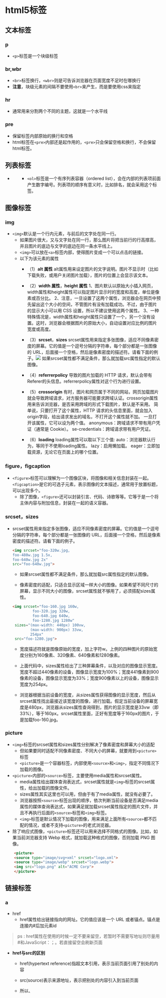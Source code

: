 # html5标签

## 文本标签
### p
* ``<p>``标签是一个块级标签

### br,wbr
* ``<br>``标签换行，``<wbr>``则是可告诉浏览器在页面宽度不足时在哪换行
* **注意**，块级元素的间隔不要使用``<br>``来产生，而是要使用css来指定

### hr
*  通常用来分割两个不同的主题，这就是一个水平线

### pre
* 保留标签内部原始的换行和空格
* html标签在``<pre>``内部还是起作用的，``<pre>``只会保留空格和换行，不会保留html标签。



## 列表标签
* **<ol>**
    * ``<ol>``标签是一个有序列表容器（ordered list），会在内部的列表项前面产生数字编号。列表项的顺序有意义时，比如排名，就会采用这个标签。



## 图像标签
### img
* ``<img>``默认是一个行内元素，与前后的文字处在同一行。
    * 如果图片很大，又与文字处在同一行，那么图片将把当前行的行高撑高，并且图片的底边与文字的底边在同一条水平线上。
    * ``<img>``可以放在``<a>``标签内部，使得图片变成一个可以点击的链接。
    * 以下为该元素的属性
        * （1）**alt 属性**
                    alt属性用来设定图片的文字说明。图片不显示时（比如下载失败，或用户关闭图片加载），图片的位置上会显示该文本。

        * （2）**width 属性**，**height 属性** 
                    1、图片默认以原始大小插入网页，width属性和height属性可以指定图片显示时的宽度和高度，单位是像素或百分比。
                    2、注意，一旦设置了这两个属性，浏览器会在网页中预先留出这个大小的空间，不管图片有没有加载成功。不过，由于图片的显示大小可以用 CSS 设置，所以不建议使用这两个属性。
                    3、一种特殊情况是，width属性和height属性只设置了一个，另一个没有设置。这时，浏览器会根据图片的原始大小，自动设置对应比例的图片宽度或高度。

        * （3）**srcset**，**sizes**
                    srcset属性用来指定多张图像，适应不同像素密度的屏幕。它的值是一个逗号分隔的字符串，每个部分都是一张图像的 URL，后面接一个空格，然后是像素密度的描述符。请看下面的例子。<img srcset="foo-320w.jpg,foo-480w.jpg 1.5x,foo-640w.jpg 2x" src="foo-640w.jpg">
                    如果srcset属性都不满足条件，那么就加载src属性指定的默认图像。

        * （4）**referrerpolicy** 
                    <img>导致的图片加载的 HTTP 请求，默认会带有Referer的头信息。referrerpolicy属性对这个行为进行设置。

        * （5）**crossorigin**
                    有时，图片和网页属于不同的网站，网页加载图片就会导致跨域请求，对方服务器可能要求跨域认证。crossorigin属性用来告诉浏览器，是否采用跨域的形式下载图片，默认是不采用。
                    简单说，只要打开了这个属性，HTTP 请求的头信息里面，就会加入origin字段，给出请求发出的域名，不打开这个属性就不加。
                    一旦打开该属性，它可以设为两个值。
                    anonymous：跨域请求不带有用户凭证（通常是 Cookie）。
                    se-credentials：跨域请求带有用户凭证。

        * （6）**loading**
                    loading属性可以取以下三个值:
                    auto：浏览器默认行为，等同于不使用loading属性。
                    lazy：启用懒加载。
                    eager：立即加载资源，无论它在页面上的哪个位置。

### figure，figcaption
* ``<figure>``标签可以理解为一个图像区块，将图像和相关信息封装在一起。``<figcaption>``是它的可选子元素，表示图像的文本描述，通常用于放置标题，可以出现多个。
    * 除了图像，``<figure>``还可以封装引言、代码、诗歌等等。它等于是一个将主体内容与附加信息，封装在一起的语义容器。
### srcset，sizes
* srcset属性用来指定多张图像，适应不同像素密度的屏幕。它的值是一个逗号分隔的字符串，每个部分都是一张图像的 URL，后面接一个空格，然后是像素密度的描述符。请看下面的例子。
  
    ```html
    <img srcset="foo-320w.jpg,
    foo-480w.jpg 1.5x,
    foo-640w.jpg 2x" 
    src="foo-640w.jpg">
    ```

    * 如果srcset属性都不满足条件，那么就加载src属性指定的默认图像。

    * 像素密度的适配，只适合显示区域一样大小的图像。如果希望不同尺寸的屏幕，显示不同大小的图像，srcset属性就不够用了，必须搭配sizes属性。
    ```html
    <img srcset="foo-160.jpg 160w,
             foo-320.jpg 320w,
             foo-640.jpg 640w,
             foo-1280.jpg 1280w"
     sizes="(max-width: 440px) 100vw,
            (max-width: 900px) 33vw,
            254px"
     src="foo-1280.jpg">
    ```

     * 宽度描述符就是图像原始的宽度，加上字符w。上例的四种图片的原始宽度分别为160像素、320像素、640像素和1280像素。

     * 上面代码中，sizes属性给出了三种屏幕条件，以及对应的图像显示宽度。宽度不超过440像素的设备，图像显示宽度为100%；宽度441像素到900像素的设备，图像显示宽度为33%；宽度900像素以上的设备，图像显示宽度为254px。

     * 浏览器根据当前设备的宽度，从sizes属性获得图像的显示宽度，然后从srcset属性找出最接近该宽度的图像，进行加载。假定当前设备的屏幕宽度是480px，浏览器从sizes属性查询得到，图片的显示宽度是33vw（即33%），等于160px。srcset属性里面，正好有宽度等于160px的图片，于是加载foo-160.jpg。

### picture
* ``<img>``标签的srcset属性和sizes属性分别解决了像素密度和屏幕大小的适配
    * 但如果要同时适配不同像素密度、不同大小的屏幕，就要用到``<picture>``标签
    * ``<picture>``是一个容器标签，内部使用``<source>``和``<img>``，指定不同情况下加载的图像。
* ``<picture>``内部的``<source>``标签，主要使用media属性和srcset属性。
    * media属性给出媒体查询表达式，srcset属性就是``<img>``标签的srcset属性，给出加载的图像文件。
    * sizes属性其实这里也可以用，但由于有了media属性，就没有必要了。
    * 浏览器按照``<source>``标签出现的顺序，依次判断当前设备是否满足media属性的媒体查询表达式，如果满足就加载srcset属性指定的图片文件，并且不再执行后面的``<source>``标签和``<img>``标签。
    * ``<img>``标签是默认情况下加载的图像，用来满足上面所有``<source>``都不匹配的情况，或者不支持``<picture>``的老式浏览器。
* 除了响应式图像，``<picture>``标签还可以用来选择不同格式的图像。比如，如果当前浏览器支持 Webp 格式，就加载这种格式的图像，否则加载 PNG 图像。
```html
    <picture>
    <source type="image/svg+xml" srcset="logo.xml">
    <source type="image/webp" srcset="logo.webp"> 
    <img src="logo.png" alt="ACME Corp">
    </picture>
```



## 链接标签
### a 

* href
    * href属性给出链接指向的网址。它的值应该是一个 URL 或者锚点。锚点是连接内#后加元素id

> ps : href属性在使用的时候一定不要来留空，若暂时不需要写地址则尽量用#和JavaScript：；。若直接留空会刷新页面

* **href与src的区别**

    * href(hypertext reference)指超文本引用，表示当前页面引用了别处的内容

    * src(source)表示来源地址，表示把别处的内容引入到当前页面

    * 所以<img>、<script>、<iframe>等应该使用src，而<a>和<map>应该使用href

* hreflang
    * hreflang属性给出链接指向的网址所使用的语言，纯粹是提示性的，没有实际功能
        ```html
        <a
            href="https://www.example.com"
            hreflang="en"
            >示例网址</a>
        ```

* title

    * title属性给出链接的说明信息。鼠标悬停在链接上方时，浏览器会将这个属性的值，以提示块的形式显示出来

* target
    * target属性指定如何展示打开的链接。它可以是在指定的窗口打开，也可以在<iframe>里面打开。
    * target属性的值也可以是以下四个关键字之一。
        * self：当前窗口打开，这是默认值。
        * blank：新窗口打开。
        * parent：上层窗口打开，这通常用于从父窗口打开的子窗口，或者<iframe>里面的链接。如果当前窗口没有上层窗口，这个值等同于_self。
        * top：顶层窗口打开。如果当前窗口就是顶层窗口，这个值等同于_self
    
* 使用target属性的时候，最好跟rel="noreferrer"一起使用，这样可以避免安全风险。
  
* target的属性值也可以直接给定，这样如果没有你给定名字的新窗口，就会创建一个以target里的值为名字的新窗口
  
* rel
    * rel属性说明链接与当前页面的关系。
    * 下面是一些常见的rel属性的值。
        * alternate：当前文档的另一种形式，比如翻译。
        * author：作者链接。
        * bookmark：用作书签的永久地址。
        * external：当前文档的外部参考文档。
        * help：帮助链接。
        * license：许可证链接。
        * next：系列文档的下一篇。
        * nofollow：告诉搜索引擎忽略该链接，主要用于用户提交的内容，防止有人企图通过添加链接，提高该链接的搜索排名。
        * noreferrer：告诉浏览器打开链接时，不要将当前网址作为 HTTP 头信息的Referer字段发送出去，这样可以隐藏点击的来源。
        * noopener：告诉浏览器打开链接时，不让链接窗口通过 JavaScript 的window.opener属性引用原始窗口，这样就提高了安全性。
        * prev：系列文档的上一篇。
        * search：文档的搜索链接。
        * tag：文档的标签链接。
    
* referrerpolicy
  
    * referrerpolicy属于用于精确设定点击链接时，浏览器发送HTTP头信息的referer字段的行为。
    
* 该属性可以取下面八个值：no-referrer、no-referrer-when-downgrade、origin、origin-when-cross-origin、unsafe-url、same-origin、strict-origin、strict-origin-when-cross-origin。
  
    * 其中，no-referrer表示不发送Referer字段，same-origin表示同源时才发送Referer字段，origin表示只发送源信息（协议+域名+端口）。其他几项的解释，请查阅 HTTP 文档。

* ping
    * ping属性指定一个网址，用户点击时，会向该网址发出一个post请求，通常用于跟踪用户的行为。
    
* type
  
    * type属性给出链接url的MIME类型，比如到底是网页，还是图像或文件。它也是纯粹提示性的属性，没有实际功能。
* download
    * download属性表明当前链接用于下载，而不是跳转到另一个url
    * download只在链接与网页同源的时，才会生效。也就是说，链接应该与网址属于同一个网站
    ```html
    <a href="demo.txt" download>下载</a>
    ```
    * 如果download属性设置了值，那么这个值就是下载的文件名若不设置值的话就以链接的值为属性名。
    * 如果链接点击后，服务器的 HTTP 回应的头信息设置了Content-Disposition字段，并且该字段的值与download属性不一致，那么该字段优先，下载时将显示其设置的文件名。
    * download属性还有一个用途，就是有些地址不是真实网址，而是数据网址，比如data:开头的网址。这时，download属性可以为虚拟网址指定下载的文件名。
    ```html
    <a href="data:,Hello%2C%20World!" download="hello.txt">点击</a>
    ```
    链接点击后，下载的hello.txt文件内容就是“Hello, World!”。
* 邮件链接
    * 链接也可以指向一个邮件地址，使用**mailto**协议。用户点击后，浏览器会打开本机默认的邮件程序，让用户向指定的地址发送邮件。
    ```html
    <a href="mailto:contact@example.com">联系我们</a>
    ```
    * 上面代码中，链接就指向邮件地址。点击后，浏览器会打开一个邮件地址，让你可以向contact@example.com发送邮件。
    * 除了邮箱，邮件协议还允许指定其他几个邮件要素。
        * subject：主题
        * cc：抄送
        * bcc：密送
        * body：邮件内容
    * 使用方法是将这些邮件要素，以查询字符串的方式，附加在邮箱地址后面。
    ```html
    <a href="mailto:foo@bar.com?cc=test@test.com&subject=The%20subject&body=The%20body">发送邮件</a>
    ```
    * 上面代码中，邮件链接里面不仅包含了邮箱地址，还包含了cc、subject、body等邮件要素。这些要素的值需要经过 URL 转义，比如空格转成%20。
    * 不指定邮箱也是允许的，就像下面这样。这时用户自己在邮件程序里面，填写想要发送的邮箱，通常用于邮件分享网页。```<a href="mailto:">告诉朋友</a>```
* 电话链接
  
    * 如果是手机浏览的页面，还可以使用tel协议，创建电话链接。用户点击该链接，会唤起电话，可以进行拨号。
```html
    <a href="tel:13312345678">13312345678</a>
```
    * 上面代码在手机中，点击链接会唤起拨号界面，可以直接拨打指定号码。

### link标签
* **基本用法**
    ```html
    <link href="default.css" rel="stylesheet"title="Default Style">
    <link href="fancy.css" rel="alternate stylesheet" title="Fancy">
    <link href="basic.css" rel="alternate stylesheet" title="Basic">
    ```
    * 上面代码中，default.css是默认样式表，默认就会生效。fancy.css和basic.css是替换样式表（rel="alternate stylesheet"），默认不生效。
    * title属性在这里是必需的，用来在浏览器菜单里面列出这些样式表的名字，供用户选择，以替代默认样式表。**可以做主题**
* ``<link>``还可以加载网站的 favicon 图标文件。
    ```html
    <link rel="icon" href="/favicon.ico" type="image/x-icon">
    ```
* 手机访问时，网站通常需要提供不同分辨率的图标文件。
    ``` html 
    <link rel="apple-touch-icon-precomposed" sizes="114x114" href="favicon114.png">
    <link rel="apple-touch-icon-precomposed" sizes="72x72" href="favicon72.png">
    ```
* ``<link>``也用于提供文档的相关链接，比如下面是给出文档的 RSS Feed 地址。
    ```html
    <link rel="alternate" type="application/atom+xml" href="/blog/news/atom">
    ```
* **rel属性**
    * el属性表示外部资源与当前文档之间的关系，是<link>标签的必需属性。它可以但不限于取以下值。
    ```html
            <!-- 作者信息 -->
        <link rel="author" href="humans.txt"> author：文档作者的链接。
        <!-- 版权信息 -->
        <link rel="license" href="copyright.html">license：许可证链接。
        <!-- 另一个语言的版本 -->
        <link rel="alternate" href="https://es.example.com/" hreflang="es">alternate：文档的另一种表现形式的链接，比如打印版。
        <!-- 联系方式 -->
        <link rel="me" href="https://google.com/profiles/someone" type="text/html">
        <link rel="me" href="mailto:name@example.com">
        <link rel="me" href="sms:+15035550125">
        <!-- 历史资料 -->
        <link rel="archives" href="http://example.com/archives/">
        <!-- 目录 -->
        <link rel="index" href="http://example.com/article/">
        <!-- 导航 -->
        <link rel="first" href="http://example.com/article/">
        <link rel="last" href="http://example.com/article/?page=42">
        <link rel="prev" href="http://example.com/article/?page=1">prev：表示当前文档是系列文档的一篇，这里给出上一篇文档的链接
        <link rel="next" href="http://example.com/article/?page=3">next：系列文档下一篇的链接。
    ```

### 资源的预加载
* ``<link rel="preload">``告诉浏览器尽快下载并缓存资源（如脚本或样式表），该指令优先级较高，浏览器肯定会执行
    * rel="preload"除了优先级较高，还有两个优点：一是允许指定预加载资源的类型，二是允许onload事件的回调函数。下面是rel="preload"配合as属性，告诉浏览器预处理资源的类型，以便正确处理。
    * as属性指定加载资源的类型，它的值一般有下面几种。
    ```
    "script"
    "style"
    "image"
    "media"
    "document"
    ```
    * 如果不指定as属性，或者它的值是浏览器不认识的，那么浏览器会以较低的优先级下载这个资源。
    * 有时还需要type属性，进一步明确 MIME 类型
    ```html
    <link rel="preload" href="sintel-short.mp4" as="video" type="video/mp4">
    ```
    * 上面代码要求浏览器提前下载视频文件，并且说明这是 MP4 编码。
    * 所有预下载的资源，只是下载到浏览器的缓存，并没有执行。如果希望资源预下载后立刻执行，可以参考下面的写法。
* ``<link rel="prefetch">``的使用场合是，如果后续的页面需要某个资源，并且希望预加载该资源，以便加速页面渲染。该指令不是强制性的，优先级较低，浏览器不一定会执行。这意味着，浏览器可以不下载该资源，比如连接速度很慢时。
* ``<link rel="preconnect">``要求浏览器提前与某个域名建立 TCP 连接。当你知道，很快就会请求该域名时，这会很有帮助。
* ``<link rel="dns-prefetch">``要求浏览器提前执行某个域名的 DNS 解析
* ``<link rel="prerender">``要求浏览器加载某个网页，并且提前渲染它。用户点击指向该网页的链接时，就会立即呈现该页面。如果确定用户下一步会访问该页面，这会很有帮助。

* **media 属性**
    * media属性给出外部资源生效的媒介条件。
    ```html
    <link href="print.css" rel="stylesheet" media="print">
    <link href="mobile.css" rel="stylesheet" media="screen and (max-width: 600px)">
    ```
    * 上面代码中，打印时加载print.css，移动设备访问时（设备宽度小于600像素）加载mobile.css。
* 其他属性
    * ``<link>``标签的其他属性如下。
    * crossorigin：加载外部资源的跨域设置。
    * href：外部资源的网址。
    * referrerpolicy：加载时Referer头信息字段的处理方法。
    * as：rel="preload"或rel="prefetch"时，设置外部资源的类型。
    * type：外部资源的 MIME 类型，目前仅用于rel="preload"或rel="prefetch"的情况。
    * title：加载样式表时，用来标识样式表的名称。
    * sizes：用来声明图标文件的尺寸，比如加载苹果手机的图标文件
    
* ``<script>``
    * type属性给出脚本的类型，默认是 JavaScript 代码，所以可省略。完整的写法其实是下面这样。type属性也可以设成module，表示这是一个 ES6 模块，不是传统脚本
    * 对于那些不支持 ES6 模块的浏览器，可以设置nomodule属性。支持 ES6 模块的浏览器，会不加载指定的脚本。这个属性通常与type="module"配合使用，作为老式浏览器的回退方案。
    * ``<script>``还有下面一些其他属性，大部分跟 JavaScript 语言有关，可以参考相关的 JavaScript 教程。
        * async：该属性指定 JavaScript 代码为异步执行，不是造成阻塞效果，JavaScript 代码默认是同步执行。
        * defer：该属性指定 JavaScript 代码不是立即执行，而是页面解析完成后执行。
        * crossorigin：如果采用这个属性，就会采用跨域的方式加载外部脚本，即 HTTP 请求的头信息会加上origin字段。
        * integrity：给出外部脚本的哈希值，防止脚本被篡改。只有哈希值相符的外部脚本，才会执行。
        * nonce：一个密码随机数，由服务器在 HTTP 头信息里面给出，每次加载脚本都不一样。它相当于给出了内嵌脚本的白名单，只有在白名单内的脚本才能执行。
        * referrerpolicy：HTTP 请求的Referer字段的处理方法。
    
* ``<noscript>``标签用于浏览器不支持或关闭 JavaScript 时，所要显示的内容。用户关闭 JavaScript 可能是为了节省带宽，以延长手机电池寿命，或者为了防止追踪，保护隐私。
    ```html
    <noscript>
  您的浏览器不能执行 JavaScript 语言，页面无法正常显示。
    </noscript>
  ```
    上面这段代码，只有浏览器不能执行 JavaScript 代码时才会显示，否则就不会显示。

## 多媒体标签
### video标签
* ``<video>``标签是一个块级元素，用于放置视频。如果浏览器支持加载的视频格式，就会显示一个播放器，否则显示``<video>``内部的子元素。
```html
    <video src="example.mp4" controls>
    <p>你的浏览器不支持 HTML5 视频，请下载<a href="example.mp4">视频文件</a>。</p>
    </video>
```
* 上面代码中，如果浏览器不支持该种格式的视频，就会显示<video>内部的文字提示。

* `<video>`有以下属性。
    * src：视频文件的网址。
    * controls：播放器是否显示控制栏。该属性是布尔属性，不用赋值，只要写上属性名，就表示打开。如果不想使用浏览器默认的播放器，而想使用自定义播放器，就不要使用该属性。
    * width：视频播放器的宽度，单位像素。
    * height：视频播放器的高度，单位像素。
    * autoplay：视频是否自动播放，该属性为布尔属性。
    * loop：视频是否循环播放，该属性为布尔属性。
    * muted：是否默认静音，该属性为布尔属性。
    * poster：视频播放器的封面图片的 URL。
    * preload：视频播放之前，是否缓冲视频文件。这个属性仅适合没有设置autoplay的情况。它有三个值，分别是none（不缓冲）、metadata（仅仅缓冲视频文件的元数据）、auto（可以缓冲整个文件）。
    * playsinline：iPhone 的 Safari 浏览器播放视频时，会自动全屏，该属性可以禁止这种行为。该属性为布尔属性。
    * crossorigin：是否采用跨域的方式加载视频。它可以取两个值，分别是anonymous（跨域请求时，不发送用户凭证，主要是 Cookie），use-credentials（跨域时发送用户凭证）。
    * currentTime：指定当前播放位置（双精度浮点数，单位为秒）。如果尚未开始播放，则会从这个属性指定的位置开始播放。
    * duration：该属性只读，指示时间轴上的持续播放时间（总长度），值为双精度浮点数（单位为秒）。如果是流媒体，没有已知的结束时间，属性值为+Infinity。
        ```html
            <video width="400" height="400"
                autoplay loop muted
                poster="poster.png">
            </video>
        ```

* 上面代码中，视频播放器的大小是 400 x 400，会自动播放和循环播放，并且静音，还带有封面图。这是网站首页背景视频的常见写法。
  
* HTML标准没有规定浏览器需要支持哪些视频格式，完全是有浏览器厂商自己来决定。为了避免浏览器不支持视频格式，可以使用<source>标签，放置在同一个视频的多种格式。
    ```html
    <video controls>
        <source src="example.mp4" type="video/mp4">
        <source src="example.webm" type="video/webm">
        <p>你的浏览器不支持html5视频，请下载 <a href="example.mp4">视频文件</a>。</p>
        </video>
    ```
    * 注：这里<source>后面会讲，点击<a  href="#11" id="22">这里</a>转到
* 上面代码中，<source>标签的type属性的值是视频文件的 MIME 类型，上例指定了两种格式的视频文件：MP4 和 WebM。如果浏览器支持 MP4，就加载 MP4 格式的视频，不再往下执行了。如果不支持 MP4，就检查是否支持 WebM，如果还是不支持，则显示提示。

### audio标签（音频）
* `<audio>`标签是一个块级元素，用于放置音频，用法和<video>表标签基本一致。
    ```html
        <audio controls>
            <source src="foo.mp3" type="audio/mp3">
            <source src="foo.ogg" type="audio/ogg">
            <p>你的浏览器不支持 HTML5 音频，请直接下载<a href="foo.mp3">音频文件</a>。</p>
        </audio>
    ```
* 用法基本和视频播放标签<video>一致，大致属性差不多。
    常用<audio>属性：
        ```txt
            autoplay：      是否自动播放，布尔属性。
            controls：      是否显示播放工具栏，布尔属性。如果不设置，浏览器不显示播放界面，通常用于背景音乐。
            crossorigin：   是否使用跨域方式请求。
            loop：          是否循环播放，布尔属性。
            muted：         是否静音，布尔属性。
            preload：       音频文件的缓冲设置。
            src：           音频文件网址。
        ```
* ``<track>``视频播放字幕，在<video>标签中使用
    * 用法示例：
        ```html
                <video controls src="sample.mp4">
                    <track label="英文" kind="subtitles" src="subtitles_en.vtt" srclang="en">
                    <track label="中文" kind="subtitles" src="subtitles_cn.vtt" srclang="cn" default>
                </video>
        ```
        <track>主要属性:
            ```txt
                    label：    播放器显示的字幕名称，供用户选择。
                    kind：     字幕的类型，默认是subtitles，表示将原始声音成翻译外国文字，比如英文视频提供中文字幕。
                                    另一个常见的值是captions，表示原始声音的文字描述，通常是视频原始使用的语言，比如英文视频提供英文字幕。
                    src：      vtt 字幕文件的网址。
                    srclang：  字幕的语言，必须是有效的语言代码。
                    default：  是否默认打开，布尔属性。 
            ```
* `<source>`  <a id="11" href=“#22”>#</a>
    * 用于在<picture>、<video>、<audio>内指定一项外部的资源 单标签。
        * 主要属性为：
        ```txt
            type：     指定外部资源的 MIME 类型。
            src：      指定源文件，用于<video>和<audio>。
            srcset：   指定不同条件下加载的图像文件，用于<picture>。
            media：    指定媒体查询表达式，用于<picture>。
            sizes：    指定不同设备的显示大小，用于<picture>，必须跟srcset搭配使用。
        ```

* `<embed>`
    * 这个标签是嵌入一个外部内容，由浏览器控制，但不是所有都支持。
        * 嵌入视频播放器的例子：
            ```html
                <embed type="video/webm"
                    src="/media/examples/flower.mp4"
                    width="250"
                    height="200">
            ```
    * 主要通用属性
        * height：显示高度，单位为像素，不允许百分比。
        * width：显示宽度，单位为像素，不允许百分比。
        * src：嵌入的资源的 URL。
        * type：嵌入资源的 MIME 类型。
    * 下面是启动浏览器flash的例子
        ```html
            <embed src="whoosh.swf" quality="medium"
                bgcolor="#ffffff" width="550" height="400"
                name="whoosh" align="middle" allowScriptAccess="sameDomain"
                allowFullScreen="false" type="application/x-shockwave-flash"
                pluginspage="http://www.macromedia.com/go/getflashplayer">
                如果浏览器没有安装 Flash 插件，就会提示去pluginspage属性指定的网址下载。
        ```

* `<object>`,`<param>`
    * <object>是上面的<embed>的替代品，因为没有历史遗留的问题所以更推荐用，只限于插入少量几行代码
        * 下面是插入PDF文件的例子
        ```html
            <object type="application/pdf"
                data="/media/examples/In-CC0.pdf"
                width="250"
                height="200">
            </object>
        ```
        * 通用属性为：
            * data：嵌入的资源的 URL。
            * form：当前网页中相关联表单的id属性（如果有的话）。
            * height：资源的显示高度，单位为像素，不能使用百分比。
            * width：资源的显示宽度，单位为像素，不能使用百分比。
            * type：资源的 MIME 类型。
            * typemustmatch：布尔属性，表示data属性与type属性是否必须匹配。
    * `<param>` 能在里面来给<object>容器元素的标签使用来给出插件所要的运行参数。
        * ```html
                <object data="movie.swf" type="application/x-shockwave-flash">
                    <param name="foo" value="bar">
                </object>
            ```



## iframe（不常用）
### iframe
* `<iframe>` 主要用于在网页中来拼接其他的网页，不常用。
    * 示例：
        ```html
            <iframe src="https://www.example.com"
                width="100%" height="500" frameborder="0"
                allowfullscreen sandbox>
                <p><a href="https://www.example.com">点击打开嵌入页面</a></p>
            </iframe>
        ```
    * 主要属性
        ```txt
            allowfullscreen：允许嵌入的网页全屏显示，需要全屏 API 的支持，请参考相关的 JavaScript 教程。
            frameborder：   是否绘制边框，0为不绘制，1为绘制（默认值）。建议尽量少用这个属性，而是在 CSS 里面设置样式。
            src：           嵌入的网页的 URL。
            width：         显示区域的宽度。
            height：        显示区域的高度。
            sandbox：       设置嵌入的网页的权限，详见下文。
            importance：    浏览器下载嵌入的网页的优先级，可以设置三个值。high表示高优先级，low表示低优先级，auto表示由浏览器自行决定。
            name：          内嵌窗口的名称，可以用于<a>、<form>、<base>的target属性。
            referrerpolicy：请求嵌入网页时，HTTP 请求的Referer字段的设置。参见<a>标签的介绍。
        ```

* **sandbox**
    * 用于设置嵌入网页中的属性，相当于设置了一个隔离层
        ```html
            <iframe src="https://www.example.com" sandbox>
            </iframe>
        ```
    * 利用属性能设置具体的权限，主要的属性为：
        ```txt
            allow-forms：            允许提交表单。
        
            allow-modals：           允许提示框，即允许执行window.alert()等会产生弹出提示框的 JavaScript 方法。
        
            allow-popups：           允许嵌入的网页使用window.open()方法弹出窗口。
        
            allow-popups-to-escape-sandbox：允许弹出窗口不受沙箱的限制。
        
            allow-orientation-lock： 允许嵌入的网页用脚本锁定屏幕的方向，即横屏或竖屏。
        
            allow-pointer-lock：     允许嵌入的网页使用 Pointer Lock API，锁定鼠标的移动。
        
            allow-presentation：     允许嵌入的网页使用 Presentation API。
        
            allow-same-origin：      不打开该项限制，将使得所有加载的网页都视为跨域。
            
            allow-scripts：          允许嵌入的网页运行脚本（但不创建弹出窗口）。
        
            allow-storage-access-by-user-activation：  sandbox属性同时设置了这个值和allow-same-origin的情况下，允许<iframe>嵌入的第三方网页通过用户发起document.requestStorageAccess()请求，经由 Storage Access API 访问父窗口的 Cookie。
        
            allow-top-navigation：   允许嵌入的网页对顶级窗口进行导航。
        
            allow-top-navigation-by-user-activation：允许嵌入的网页对顶级窗口进行导航，但必须由用户激活。
        
            allow-downloads-without-user-activation：允许在没有用户激活的情况下，嵌入的网页启动下载。
        ```

### loading预加载
    * 设置资源的预加载有三个主要的属性
        * auto：浏览器默认行为
        * lazy： 懒加载网页即将滚动到在开始加载
        * eager：立即记载资源



## 表单标签
### from标签
* 标签用来定义一个表单，所有表单中的内容都要放在里面
* 示例：这是一个拥有用户名、文本输入框和提交按钮的表单
    
    ```html
        <form action="https://example.com/api" method="post">
            <label for="POST-name">用户名：</label>
            <input id="POST-name" type="text" name="user">
            <input type="submit" value="提交">
        </form>
    ```
    
* 主要属性为：
    ```html
        accept-charset   //服务器接受的字符编码列表，使用空格分隔，默认与网页编码相同。
        action           //指定接受并处理表单数据的服务器url地址
        autocomplete     //如果用户没有填写某个控件，浏览器是否可以自动填写该值。它的可能取值分别为off（不自动填写）和on（自动填写）。
        method           //提交数据的 HTTP 方法，可能的值有post（表单数据作为 HTTP 数据体发送），get（表单数据作为 URL 的查询字符串发送），dialog（表单位于<dialog>内部使用）。
        enctype          //当method属性等于post时，该属性指定提交给服务器的 MIME 类型。可能的值为application/x-www-form-urlencoded（默认值），multipart/form-data（文件上传的情况），text/plain。
        name             //表单的名称，应该在网页中是唯一的。注意，如果一个控件没有设置name属性，那么这个控件的值就不会作为键值对，向服务器发送。
        novalidate       //布尔属性，表单提交时是否取消验证。
        target           //在哪个窗口展示服务器返回的数据，可能的值有_self（当前窗口），_blank（新建窗口），_parent（父窗口），_top（顶层窗口），<iframe>标签的name属性（即表单返回结果展示在<iframe>窗口）。
    ```
* 常用的表单使用
    ``` 
    <form action="url地址" method="提交方式" name="表单名称">
        各种表单控件
    </form>
    ```

* **enctype**
    
    * 指定了使用post方法提交数据的时候，浏览器给出的mime类型
    * 属性有以下值：
        * 1、application/x-www-form-urlencoded是默认类型，控件名和控件值都要转义（空格转为*号，非数字和非字母转为%HH的形式，换行转为CR LF），控件名和控件值之间用=分隔。控件按照出现顺序排列，控件之间用&分隔
        * 2、multipart/form-data主要用于文件上传。这个类型上传大文件时，会将文件分成多块传送，每一块的 HTTP 头信息都有Content-Disposition属性，值为form-data，以及一个name属性，值为控件名。
        ```html
            <form action="https://example.com/api"
                enctype="multipart/form-data"
                method="post">
                用户名：<input type="text" name="submit-name"><br>
                文件：<input type="file" name="files"><br>
                <input type="submit" value="上传"> <input type="reset" value="清除">
            </form>
        ```

### fieldset和legend标签
* fieldset用于将一组相关控件组合到一起，是一个块级标签
* 有三个属性：
    * disabled：使控件不可用
    * form： 指定控件所属的from，值为id
    * name： 控件组的名称

### label标签

* 提供控件的文字说明，行内元素
### input标签

* 用来接收用户的输入，单标签
  
    * 默认值是text表示输入框
      
        开始
        
        * 属性的值
            ```html
                autofocus       //布尔属性，是否在页面加载时自动获得焦点。
                disabled        //布尔属性，是否禁用该控件。一旦设置，该控件将变灰，用户可以看到，但是无法操作。
                form            //关联表单的id属性。设置了该属性后，控件可以放置在页面的任何位置，否则只能放在<form>内部。
                list            //关联的<datalist>的id属性，设置该控件相关的数据列表，详见后文。
                name            //控件的名称，主要用于向服务器提交数据时，控件键值对的键名。注意，只有设置了name属性的控件，才会向服务器提交，不设置就不会提交。
                readonly        //布尔属性，是否为只读。
                required        //布尔属性，是否为必填。
                type            //控件类型，详见下文。
                value           //控件的值。
            ```
### 类型
* type决定了input的形式，以下为type值
#### 1、type=text 文本框
* 配套属性为
    ```html
        maxlength       //可以输入的最大字符数，值为一个非负整数。
        minlength       //可以输入的最小字符数，值为一个非负整数，且必须小于maxlength。
        pattern         //用户输入必须匹配的正则表达式，比如要求用户输入4个～8个英文字符，可以写成pattern="[a-z]{4,8}"。如果用户输入不符合要求，浏览器会弹出提示，不会提交表单。
        placeholder     //输入字段为空时，用于提示的示例值。只要用户没有任何字符，该提示就会出现，否则会消失。
        readonly        //布尔属性，表示该输入框是只读的，用户只能看，不能输入。
        size            //表示输入框的显示长度有多少个字符宽，它的值是一个正整数，默认等于20。超过这个数字的字符，必须移动光标才能看到。
        spellcheck      //是否对用户输入启用拼写检查，可能的值为true或false。
    ```
#### 2、type=search搜索框
* 用于搜索的文本框，基本和text相同
#### 3、type=button按钮
* 没有默认行为的按钮，可以指定click事件
    * 建议最好使用<button>标签代替，以来语义清晰，而来button标签里面可以插入图片和其他代码
#### 4、type=submit提交
* 提交按钮，点击按钮会把表单提交到服务器
* 指定value能切换显示的文字
    * 配套的主要属性
        ```html
            formaction      //提交表单数据的服务器 URL。
            formenctype     //表单数据的编码类型。
            formmethod      //提交表单使用的 HTTP 方法（get或post）。
            formnovalidate  //一个布尔值，表示数据提交给服务器之前，是否要忽略表单验证。
            formtarget      //收到服务器返回的数据后，在哪一个窗口显示。
        ```
####  5、type=image
* 表示将一个图像文件作为提交按钮，用法和submit一致,主要属性为
    ```html
            alt     //图像无法加载时显示的替代字符串。
            src     //加载的图像 URL。
            height  //图像的显示高度，单位为像素。
            width   //图像的显示宽度，单位为像素。
    ```
####  6、type=reset
* 是一个重置按钮，用户点击以后，所有表格控件重置为初始值。

* 7、`type=“checkbox”`
  
* 复选框，允许选择或取消选择该选项,checked属性表示默认选中,value属性的默认值是on
  
* 8、`type=“radio”`
* 单选框，表示一组选择之中，只能选中一项。单选框通常为一个小圆圈，选中时会被填充或突出显示
        * 1、checked：布尔属性，表示是否默认选中当前项。
        * 2、value：用户选中该项时，提交到服务器的值，默认为on'。

#### 9、type=email
* 只能输入电子邮箱的文本输入框。表单提交之前，浏览器会自动验证是否符合电子邮箱的格式，如果不符合就会显示提示，无法提交到服务器
    ```html
        maxlength       //可以输入的最大字符数。
        minlength       //可以输入的最少字符数。
        multiple        //布尔属性，是否允许输入多个以逗号分隔的电子邮箱。
        pattern         //输入必须匹配的正则表达式。
        placeholder     //输入为空时的显示文本。
        readonly        //布尔属性，该输入框是否只读。
    size            //一个非负整数，表示输入框的显示长度为多少个字符。
        spellcheck      //是否对输入内容启用拼写检查，可能的值为true或false。
    ```

#### 10、type=password
* 密码输入框，输入的字符会被遮挡
    ```html
        maxlength       //可以输入的最大字符数。
        minlength       //可以输入的最少字符数。
        pattern         //输入必须匹配的正则表达式。
        placeholder     //输入为空时的显示文本。
        readonly        //布尔属性，该输入框是否只读。
        size            //一个非负整数，表示输入框的显示长度为多少个字符。
    autocomplete    //是否允许自动填充，可能的值有on（允许自动填充）、off（不允许自动填充）、current-password（填入当前网站保存的密码）、new-password（自动生成一个随机密码）。
        inputmode       //允许用户输入的数据类型，可能的值有none（不使用系统输入法）、text（标准文本输入）、decimal（数字，包含小数）、numeric（数字0-9）等。
    ```

#### 11、type=file
* 文件选择框，允许用户选择一个或多个文件，常用于文件上传功能
    ```html
        accept      //允许选择的文件类型，使用逗号分隔，可以使用 MIME 类型（比如image/jpeg），也可以使用后缀名（比如.doc），还可以使用audio/*（任何音频文件）、video/*（任何视频文件）、image/*（任何图像文件）等表示法。
    capture     //用于捕获图像或视频数据的源，可能的值有user（面向用户的摄像头或麦克风），environment（外接的摄像头或麦克风）。
        multiple    //布尔属性，是否允许用户选择多个文件。
    ```

#### 12、type=hidden
* 不显示在页面的控件，用户无法输入它的值，主要用来向服务器传递一些隐藏信息。比如，CSRF 攻击会伪造表单数据，那么使用这个控件，可以为每个表单生成一个独一无二的隐藏编号，防止伪造表单提交
#### 13、type=number
* type=“number”是一个数字输入框，只能输入数字。浏览器通常会在输入框的最右侧，显示一个可以点击的上下箭头，点击向上箭头，数字会递增，点击向下箭头，数字会递减。
* 该类型有以下属性：
    ```html
        max             //允许输入的最大数值。
        min             //允许输入的最小数值。
    placeholder     //用户输入为空时，显示的示例值。
        readonly        //布尔属性，表示该控件是否为只读。
        step            //点击向上和向下箭头时，数值每次递减的步长值。如果用户输入的值，不符合步长值的设定，浏览器会自动四舍五入到最近似的值。默认的步长值是1，如果初始的value属性设为1.5，那么点击向上箭头得到2.5，点击向下箭头得到0.5。
    ```

#### 14、type=range
* 一个滑块，用户拖动滑块，选择给定范围之中的一个数值。因为拖动产生的值是不精确的，如果需要精确数值，不建议使用这个控件。常见的例子是调节音量,最大值max，最小值min，step步长值设置增长幅度。
* 和<datalist>标签配合使用，可以在滑动区域产生刻度
    ```html
        <input type="range" list="tickmarks">
            <datalist id="tickmarks">
            <option value="0" label="0%">
            <option value="10">
            <option value="20">
            <option value="30">
            <option value="40">
            <option value="50" label="50%">
            <option value="60">
            <option value="70">
            <option value="80">
            <option value="90">
            <option value="100" label="100%">
            </datalist>
    ```
#### 15、type=url
* 只能输入网址的文本框。提交表单之前，浏览器会自动检查网址格式是否正确，如果不正确，就会无法提交
```html
    <input type="url" name="url" id="url"
        placeholder="https://example.com"
        pattern="https://.*" size="30"
        required>
```
* 上面代码只能指定使用https协议
    * 该类型规定，不带有协议的网址是无效的，比如foo.com是无效的，http://foo.com是有效的。
* 配套属性为：  
    * maxlength：允许的最大字符数。
    * minlength：允许的最少字符串。
    * pattern：输入内容必须匹配的正则表达式。
* placeholder：输入为空时显示的示例文本。
    * readonly：布尔属性，表示该控件的内容是否只读。
    * size：一个非负整数，表示该输入框显示宽度为多少个字符。
    * spellcheck：是否启动拼写检查，可能的值为true（启用）和false（不启用）。

* 和<datalist>标签搭配使用，可以形成下拉列表供用户选择。随着用户不断键入，会缩小显示范围，只显示匹配的备选项，示例如下：
```html
    <input id="myURL" name="myURL" type="url" list="defaultURLs">
    <datalist id="defaultURLs">
    <option value="https://developer.mozilla.org/" label="MDN Web Docs">
    <option value="http://www.google.com/" label="Google">
    <option value="http://www.microsoft.com/" label="Microsoft">
<option value="https://www.mozilla.org/" label="Mozilla">
    <option value="http://w3.org/" label="W3C">
    </datalist>
```

#### 16、type=tel
* 只能输入电话号码的输入框。由于全世界的电话号码格式都不相同，因此浏览器没有默认的验证模式，大多数时候需要自定义验证

#### 17、type=date
* 只能输入日期的输入框，用户可以输入年月日，但是不能输入时分秒。输入格式是YYYY-MM-DD。

#### 18、type=time
* 只能输入时间的输入框，可以输入时分秒，不能输入年月日。日期格式是24小时制的hh:mm
* 如果包括秒数，格式则是hh:mm:ss。日期选择器的形式则随浏览器不同而不同

#### 19、type=color
* 一个选择颜色的控件，它的值一律都是#rrggbb格式。

#### 20、type=week
* 输入一年中第几周的输入框。格式为yyyy-Www，比如2018-W18表示2018年第18周。

#### 21、type=month
* 只能输入年份和月份的输入框，格式为YYYY-MM。

#### 22、type=datetime-local
    * 时间输入框，让用户输入年月日和时分，格式为yyyy-MM-ddThh:mm。注意，该控件不支持秒。

#### button按钮标签
* 没有默认行为的点击按钮，需要type属性和脚本指定的按钮功能
* <button>内部不仅放置文字，还可以放置图像，这可以形成图像按钮。
```html
    1、autofocus        //布尔属性，表示网页加载时，焦点就在这个按钮。网页里面只能有一个元素，具有这个属性。
    2、disabled         //布尔属性，表示按钮不可用，会导致按钮变灰，不可点击。
    3、name             //按钮的名称（与value属性配合使用），将以name=value的形式，随表单一起提交到服务器。
    4、value            //按钮的值（与name属性配合使用），将以name=value的形式，随表单一起提交到服务器。
    5、type             //按钮的类型，可能的值有三种：submit（点击后将数据提交给服务器），reset（将所有控件的值重置为初始值），button（没有默认行为，由脚本指定按钮的行为）。
    6、form             //指定按钮关联的<form>表单，值为<form>的id属性。如果省略该属性，默认关联按钮所在父表单。
    7、formaction       //数据提交到服务器的目标 URL，会覆盖<form>元素的action属性。
    8、formenctype      //数据提交到服务器的编码方式，会覆盖<form>元素的enctype属性。可能的值有三种：application/x-www-form-urlencoded（默认值），multipart/form-data（只用于文件上传），text/plain。
    9、formmethod       //数据提交到服务器使用的 HTTP 方法，会覆盖<form>元素的method属性，可能的值为post或get。
    10、formnovalidate  //布尔属性，数据提交到服务器时关闭本地验证，会覆盖<form>元素的novalidate属性。
    11、formtarget      //数据提交到服务器后，展示服务器返回数据的窗口，会覆盖<form>元素的target属性。可能的值有_self（当前窗口），_blank（新的空窗口）、_parent（父窗口）、_top（顶层窗口）。
```

#### select下拉标签
* 标签用于生成一个下拉菜单。
```html
    <label for="pet-select">宠物：</label>
    <select id="pet-select" name="pet-select">
    <option value="">--请选择一项--</option>
    <option value="dog">狗</option>
    <option value="cat">猫</option>
    <option value="others">其他</option>
    </select>
```
* 上面代码中，<select>生成一个下拉菜单，菜单标题是“--请选择一项--”，最右侧有一个下拉箭头。点击下拉箭头，会显示三个菜单项，供用户点击选择
* 属性如下：
```html
    1、autofocus        //布尔属性，页面加载时是否自动获得焦点。
    2、disabled         //布尔属性，是否禁用当前控件。
    3、form             //关联表单的id属性。
    4、multiple         //布尔属性，是否可以选择多个菜单项。默认情况下，只能选择一项。一旦设置，多数浏览器会显示一个滚动列表框。用户可能需要按住Shift或其他功能键，选中多项。
    5、name             //控件名。
    6、required         //布尔属性，是否为必填控件。
    7、size             //设置了multiple属性时，页面显示时一次可见的行数，其他行需要滚动查看。
```

#### option，optgroup标签
* <option>标签用在<select>、<optgroup>、<datalist>里面，表示一个菜单项，参见<select>的示例。
* option属性如下
```html
    1、disabled     //布尔属性，是否禁用该项。
    2、label        //该项的说明。如果省略，则等于该项的文本内容。
    3、selected     //布尔属性，是否为默认值。显然，一组菜单中，只能有一个菜单项设置该属性。
    4、value        //该项提交到服务器的值。如果省略，则等于该项的文本内容
```
* optgroup属性如下
```html
    1、disabled：布尔设置，是否禁用该组。一旦设置，该组所有的菜单项都不可选。
    2、label：菜单项的标题
```

* **<datalist>**
  
* 是一个容器标签，用于为指定控件提供一组相关数据，通常用于生成输入提示。它的内部使用<option>，生成每个菜单项。
  
* **<textarea>**
    * 一个块级元素，用来生成多行的文本框。
    * 标签属性如下
    ```html
        1、autofocus        //布尔属性，是否自动获得焦点。
        2、cols             //文本框的宽度，单位为字符，默认值为20。
        3、disabled         //布尔属性，是否禁用该控件。
        4、form             //关联表单的id属性。
        5、maxlength        //允许输入的最大字符数。如果未指定此值，用户可以输入无限数量的字符。
        6、minlength        //允许输入的最小字符数。
        7、name             //控件的名称。
        8、placeholder      //输入为空时显示的提示文本。
        9、readonly         //布尔属性，控件是否为只读。
        10、required        //布尔属性，控件是否为必填。
        11、rows            //文本框的高度，单位为行。
        12、spellcheck      //是否打开浏览器的拼写检查。可能的值有true（打开），default（由父元素或网页设置决定），false（关闭）。
        13、wrap            //输入的文本是否自动换行。可能的值有hard（浏览器自动插入换行符CR + LF，使得每行不超过控件的宽度），soft（输入内容超过宽度时自动换行，但不会加入新的换行符，并且浏览器保证所有换行符都是CR + LR，这是默认值），off（关闭自动换行，单行长度超过宽度时，会出现水平滚动条）。
    ```

* **<output>**
    * 标签是一个行内元素，用于显示用户操作的结果。
  
* **<progress>**
    * 标签是一个行内元素，表示任务的完成进度。浏览器通常会将显示为进度条。
    ```html
        <progress id="file" max="100" value="70"> 70% </progress>
    ```

* **<meter>**
    * 标签是一个行内元素，表示指示器，用来显示已知范围内的一个值，很适合用于任务的当前进度、磁盘已用空间、充电量等带有比例性质的场合。浏览器通常会将其显示为一个不会滚动的指示条。
    ```html
        1、min      //范围的下限，必须小于max属性。如果省略，则默认为0。
        2、max      //范围的上限，必须大于min属性。如果省略，则默认为1。
        3、value    //当前值，必须在min属性和max属性之间。如果省略，则默认为0。
        4、low      //表示“低端”的上限门槛值，必须大于min属性，小于high属性和max属性。如果省略，则等于min属性。
        5、high     //表示“高端”的下限门槛值，必须小于max属性，大于low属性和min属性。如果省略，则等于max属性。
        6、optimum  //指定最佳值，必须在min属性和max属性之间。它应该与low属性和high属性一起使用，表示最佳范围。如果optimum小于low属性，则表示“低端”是最佳范围；如果大于high属性，则表示“高端”是最佳范围；如果在low和high之间，则表示“中间地带”是最佳范围。如果省略，则等于min和max的中间值。
        7、form     //关联表单的id属性。
    ```

## 表格标签
### table,caption
* table是一个容器标签，所有的表格内容都要放置在里面
* caption是table里面的第一个内容，表示表格的标题
    ```html
        <table>
            <caption>示例表格</caption>
        </table>
    ```
### thead、tbody、tfoot     
* 这三个标签在table标签中表示表头、表体、表尾。使用不多
* 这三个元素都是可选的，在使用时thead总是最上面显示的，tbody其次，不管实际代码如何
* 可以同时在表给中来使用多个表体<tbody>

### colgroup、col
* colgroup和col都是空元素，colgroup用于包含一组列的定义，col来定义表格的一列属性
* 用colgroup来设置td或th属性就会直接给所有的单元格来赋值，而col可以通过span控制赋值表格数
* 另外col可以给表格申明结构，还能为表格引入样式；
    ```html
        <table>
            <colgroup>
                <col class="c1">
                <col class="c2">
                <col class="c3">
            </colgroup>
            <tr>
                <td>1</td>
                <td>2</td>
                <td>3</td>
            </tr>
        </table>
    ```

### tr

* tr表示表格的一行，<tr>放在<thead>、<tbody>、<tfoot>里面就会使用他们的排序
### td、th
* 这两个标签都是来定义表格的单元格的，th是标题单元格，td是内容数据单元格
* 其中需要注意的是
    * th 元素中的文本呈现为粗体并且居中。
    * td 元素中的文本是普通的左对齐文本。
        ```html
            <table>
                <tr>
                    <th>学号</th><th>姓名</th>
                </tr>
                <tr>
                    <td>001</td><td>张三</td> 
                </tr>
                <tr>
                    <td>002</td><td>李四</td>
                </tr>
            </table>
        ```
* `colspan`、`rowspan`属性
    * 主要用于跨行和跨列的情况
    * 前者表示跨越的栏数列数，后者表示跨越的行数，值为非负整数，默认为1，td属性
* `headers`属性
  
    * 这个属性是用来标识td属于哪个th的，通常在表格较大的时候使用，值绑定th的id值
* `scope`属性
    * 属性至支持th标签，决定th标签是栏的标题还是列的标题
    * 属性的值：
        ```txt
            row：该行的所有单元格，都与该标题单元格相关。
            col：该列的所有单元格，都与该标题单元格相关。
            rowgroup：多行组成的一个行组的所有单元格，都与该标题单元格相关，可以与rowspan属性配合使用。
            colgroup：多列组成的一个列组的所有单元格，都与该标题单元格相关，可以与colspan属性配合使用。
            auto：默认值，表示由浏览器自行决定。
        ```

## 语义化标签
* HTML5 添加了很多语义元素如下所示：
    * ``<article>``
        * 定义页面独立的内容区域。
    * ``<aside>``
        * 定义页面的侧边栏内容。
    * ``<bdi>``
        * 允许您设置一段文本，使其脱离其父元素的文本方向设置。
    * ``<command>``
        * 定义命令按钮，比如单选按钮、复选框或按钮
    * ``<details>``
        * 用于描述文档或文档某个部分的细节
    * ``<dialog>``
        * 定义对话框，比如提示框
    * ``<summary>``
        * 标签包含 details 元素的标题
    * ``<figure>``
        * 规定独立的流内容（图像、图表、照片、代码等等）。
    * ``<figcaption>``
        * 定义 ``<figure>`` 元素的标题
    * ``<footer>``
        * 定义 section 或 document 的页脚。
    * ``<header>``
        * 定义了文档的头部区域
    * ``<mark>``
     * 定义带有记号的文本。
    * ``<meter>``
        * 定义度量衡。仅用于已知最大和最小值的度量。
    * ``<nav>``
        * 定义导航链接的部分。
    * ``<progress>``
        * 定义任何类型的任务的进度。
    * ``<ruby>``
        * 定义 ruby 注释（中文注音或字符）。
    * ``<rt>``
        * 定义字符（中文注音或字符）的解释或发音。
    * ``<rp>``
        * 在 ruby 注释中使用，定义不支持 ruby 元素的浏览器所显示的内容。
    * ``<section>``
        * 定义文档中的节（section、区段）。
    * ``<time>``
     * 定义日期或时间。
    * ``<wbr>``
        * 规定在文本中的何处适合添加换行符.

## 自定义标签
```
myHero {
display: block;
background-color: #ddd;
padding: 50px;
font-size: 30px;
}
<myHero>我的第一个新元素</myHero>
```

## 浏览器低版本兼容
```
    <style>
    header, section, footer, aside, nav, main, article, figure {
        display: block; 
    }
</style>
第一种解决方案
<script>
    //创建nav自定义标签使页面内的nav标签起作用-然后display:block;
    document.createElement("nav");
</script>
第二种解决方案		引用js插件
最佳	在什么版本下执行该段代码	在低于ie 8或等于ie 8版本才会执行
<!--[if lte IE 8]>
<script type="text/javascript" src="HTML/语义标签兼容处理/html5shiv.min.js"></script>
<![endif]-->

<!--[if lt IE 9]
<script src="http://apps.bdimg.com/libs/html5shiv/3.7/html5shiv.min.js">
</script>
<![endif]-->

<!--[if lt IE 9]>
<script src="http://cdn.static.runoob.com/libs/html5shiv/3.7/html5shiv.min.js">
</script>
<![endif]-->
无语义标签
<div></div>
```


## 无语义标签
* ``<div></div>``
  
    * <div>是一个通用标签，表示一个区块（division）。它没有语义，如果网页需要一个块级元素容器，又没有其他合适的标签，就可以使用这个标签。
* ``<span></span>``
  
    * ``<span>``是一个通用目的的行内标签（即不会产生换行），不带有任何语义。它通常用作CSS样式的钩子，如果需要对某些行内内容指定样式，就可以把它们放置在
```html
带有语义的块级标签（比如<article>、<section>、<aside>、<nav>等）始终应该优先使用，当且仅当没有其他语义元素合适时，才可以使用<div>。
```



## 已经移除的元素
* 以下的 HTML 4.01 元素在HTML5中已经被删除:
    * ~~<acronym>~~
        * 标记一个首字母缩写
        * 用abbr代替
    * ~~<applet>~~
        * 一个嵌入式的java applet
        * 用object代替
    * ~~<basefont>~~
      * 规定页面上的默认字体颜色和字号
    * ~~<big>~~
        * ``<big>``标签呈现打字号字体效果。
        * 使用``<big>``标签可以很容易地放大字体。但是如果文字已是最大号字体，这时``<big>``标签将不起任何作用。
    * ~~<center>~~
       * 居中
       * 已用css样式代替
    * ~~<dir>~~
         * 定义目录列表
        * 用css来为列表添加样式
    * ~~<font>~~
        * 规定文本的字体，字体尺寸，字体颜色
        * 已用样式替代
    * ~~<frame>~~和~~<frameset>~~
        * ``<frame>``标签定义frameset中的一个特定的窗口（框架）
        * 示例：
        ```html
        <html>
             <frameset cols="25%,50%,25%">
                <frame src="frame_a.html">
                <frame src="frame_b.html">
                <frame src="frame_c.html">
             </frameset>
             </html>
        ```
    * ~~<noframes>~~
      
      * 为那些不支持框架的浏览器显示文本。
    * ~~<strike>~~
        * 定义加删除线文本定义
        * 用``<del>``代替
    * ~~<tt>~~
        * 定义打字机文本
        * 已用css代替